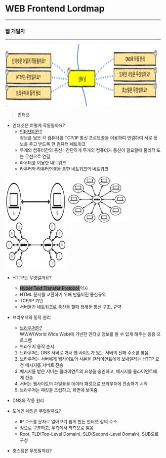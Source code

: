 # WEB Frontend Lordmap
----------------------
### 웹 개발자
---------------

<img src="로드맵_인터넷.png" width="100%" height="200px">

> __인터넷__
+ 인터넷은 어떻게 작동될까요?   
  + <U>인터넷이란?</U>   
 정보를 담은 각 컴퓨터를 TCP/IP 통신 프로토콜을 이용하여 연결하여 서로 정보를 주고 받도록 한 컴퓨터 네트워크
  + 두개의 컴퓨터간의 통신 : 간단하게 두개의 컴퓨터가 통신이 필요할때 물리적 또는 무선으로 연결
  + 라우터를 이용한 네트워크   
  + 라우터와 라우터연결을 통한 네트워크의 네트워크
<img src="두 컴퓨터 연결.png" width="200px" height="150px" align="left"> 
<img src="라우터를 연결.png" width="200px" height="150px" align="left"> 
<img src="라우터 라우터연결.png" width="200px" height="150px"> 

+ HTTP는 무엇일까요?   
  + <span style= "background-color:gray;">Hyper Text Transfer Protocol </span>약자
  + HTML 문서를 교환하기 위해 만들어진 통신규약
  + TCP/IP 기반
  + 서버들간 네트워크로 통신을 할때 정해둔 통신 구조, 규약
+ 브라우저와 동작 원리   
  + <U>브라우저란?</U>   
  WWW(World Wide Web)에 기반한 인터넷 정보를 볼 수 있게 해주는 응용 프로그램
  + 브라우저 동작 순서   
  1. 브라우저는 DNS 서버로 가서 웹 사이트가 있는 서버의 진짜 주소를 찾음
  2. 브라우저는 서버에게 웹사이트의 사본을 클라이언트에게 보내달라는 HTTP 요청 메시지를 서버로 전송
  3. 메시지를 받은 서버는 클라이언트의 요청을 승인하고, 메시지를 클라이언트에게 전송
  4. 서버는 웹사이트의 파일들을 데이터 패킷으로 브라우저에 전송하기 시작
  5. 브라우저는 패킷을 조립하고, 화면에 보여줌
+ DNS와 작동 원리   

+ 도메인 네임은 무엇일까요?   
  + IP 주소를 문자로 알아보기 쉽게 만든 인터넷 상의 주소
  + 점으로 구분하고, 우측에서 좌측으로 읽음
  + Root, TLD(Top-Level Domain), SLD(Second-Level Domain), SUB으로 구성
+ 호스팅은 무엇일까요?   


